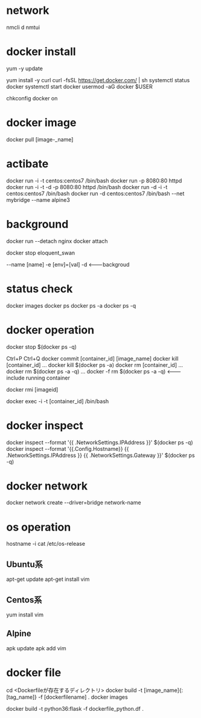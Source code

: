 
# network
nmcli d
nmtui


# docker install
yum -y update

yum install -y curl
curl -fsSL https://get.docker.com/ | sh
systemctl status docker
systemctl start docker
usermod -aG docker $USER

chkconfig docker on

# docker image
docker pull [image-_name]

# actibate
docker run -i -t centos:centos7 /bin/bash
docker run -p 8080:80 httpd 
docker run -i -t -d -p 8080:80 httpd  /bin/bash
docker run -d -i -t centos:centos7 /bin/bash
docker run  -d centos:centos7 /bin/bash
 --net mybridge --name alpine3 

# background
docker run --detach nginx
docker attach

docker stop eloquent_swan

--name [name]
-e [env]=[val]
-d <---backgroud 

# status check
docker images
docker ps
docker ps -a
docker ps -q


# docker operation 
docker stop $(docker ps -q)

Ctrl+P Ctrl+Q
docker commit [container_id] [image_name]
docker kill [container_id]
... docker kill $(docker ps -a)
docker rm [container_id]
... docker rm $(docker ps -a -q)
... docker -f rm $(docker ps -a -q) <--- include running container

docker rmi [imageid]

docker exec -i -t [container_id] /bin/bash

# docker inspect
docker inspect --format '{{ .NetworkSettings.IPAddress }}' $(docker ps -q)
docker inspect --format '{{.Config.Hostname}} {{ .NetworkSettings.IPAddress }}  {{ .NetworkSettings.Gateway }}' $(docker ps -q)

# docker network
docker network create --driver=bridge network-name





# os operation
hostname -i
cat /etc/os-release

## Ubuntu系
apt-get update
apt-get install vim

## Centos系
yum install vim

## Alpine
apk update
apk add vim

# docker file
cd <Dockerfileが存在するディレクトリ>
docker build -t [image_name]{:[tag_name]} -f  [dockerfilename] .
docker images

docker build -t python36:flask -f dockerfile_python.df .


